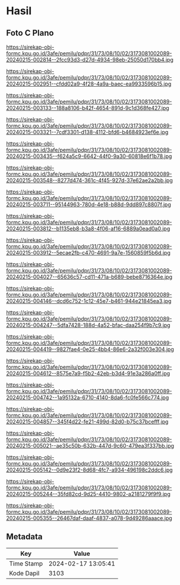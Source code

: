 # Hasil

## Foto C Plano

https://sirekap-obj-formc.kpu.go.id/3afe/pemilu/pdpr/31/73/08/10/02/3173081002089-20240215-002814--2fcc93d3-d27d-4934-98eb-25050d170bb4.jpg

https://sirekap-obj-formc.kpu.go.id/3afe/pemilu/pdpr/31/73/08/10/02/3173081002089-20240215-002951--cfdd02a9-4f28-4a9a-baec-ea9933596b15.jpg

https://sirekap-obj-formc.kpu.go.id/3afe/pemilu/pdpr/31/73/08/10/02/3173081002089-20240215-003133--188a8106-b42f-4654-891d-9c1d368fe427.jpg

https://sirekap-obj-formc.kpu.go.id/3afe/pemilu/pdpr/31/73/08/10/02/3173081002089-20240215-003321--7cdf3301-d138-4112-bfd6-b4684923ef6e.jpg

https://sirekap-obj-formc.kpu.go.id/3afe/pemilu/pdpr/31/73/08/10/02/3173081002089-20240215-003435--f624a5c9-6642-44f0-9a30-60818e6f1b78.jpg

https://sirekap-obj-formc.kpu.go.id/3afe/pemilu/pdpr/31/73/08/10/02/3173081002089-20240215-003548--8277d474-361c-4f45-927d-37e62ae2a2bb.jpg

https://sirekap-obj-formc.kpu.go.id/3afe/pemilu/pdpr/31/73/08/10/02/3173081002089-20240215-003711--95144963-780d-4e18-b88d-9dd897c8807f.jpg

https://sirekap-obj-formc.kpu.go.id/3afe/pemilu/pdpr/31/73/08/10/02/3173081002089-20240215-003812--b1135eb8-b3a8-4f06-af16-6889a0ead0a0.jpg

https://sirekap-obj-formc.kpu.go.id/3afe/pemilu/pdpr/31/73/08/10/02/3173081002089-20240215-003912--5ecae2fb-c470-4691-9a7e-1560859f5b6d.jpg

https://sirekap-obj-formc.kpu.go.id/3afe/pemilu/pdpr/31/73/08/10/02/3173081002089-20240215-004027--65636c57-cd11-471a-b689-bebe8716364e.jpg

https://sirekap-obj-formc.kpu.go.id/3afe/pemilu/pdpr/31/73/08/10/02/3173081002089-20240215-004146--dcd6c752-1c12-45e7-b461-944e21845ea3.jpg

https://sirekap-obj-formc.kpu.go.id/3afe/pemilu/pdpr/31/73/08/10/02/3173081002089-20240215-004247--5dfa7428-188d-4a52-bfac-daa254f9b7c9.jpg

https://sirekap-obj-formc.kpu.go.id/3afe/pemilu/pdpr/31/73/08/10/02/3173081002089-20240215-004419--9827fae4-0e25-4bb4-86e6-2a32f003e304.jpg

https://sirekap-obj-formc.kpu.go.id/3afe/pemilu/pdpr/31/73/08/10/02/3173081002089-20240215-004612--8575e7a9-f5b2-42eb-b3d4-91e3a286a0ff.jpg

https://sirekap-obj-formc.kpu.go.id/3afe/pemilu/pdpr/31/73/08/10/02/3173081002089-20240215-004742--1a95132a-6710-4140-8da6-fc0fe566c774.jpg

https://sirekap-obj-formc.kpu.go.id/3afe/pemilu/pdpr/31/73/08/10/02/3173081002089-20240215-004857--345f4d22-fe21-499d-82d0-b75c37bcefff.jpg

https://sirekap-obj-formc.kpu.go.id/3afe/pemilu/pdpr/31/73/08/10/02/3173081002089-20240215-005021--ae35c50b-632b-447d-9c60-479ea3f337bb.jpg

https://sirekap-obj-formc.kpu.go.id/3afe/pemilu/pdpr/31/73/08/10/02/3173081002089-20240215-005142--0d9e23f2-8d68-4fc7-a934-496198c2ddc6.jpg

https://sirekap-obj-formc.kpu.go.id/3afe/pemilu/pdpr/31/73/08/10/02/3173081002089-20240215-005244--35fd82cd-9d25-4410-9802-a2181279f9f9.jpg

https://sirekap-obj-formc.kpu.go.id/3afe/pemilu/pdpr/31/73/08/10/02/3173081002089-20240215-005355--26467daf-daaf-4837-a078-9d49286aaace.jpg


## Metadata

| Key        | Value               |
| ---------- | ------------------- |
| Time Stamp | 2024-02-17 13:05:41 |
| Kode Dapil | 3103                |



